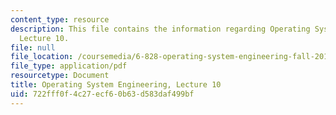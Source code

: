 ```yaml
---
content_type: resource
description: This file contains the information regarding Operating System Engineering,
  Lecture 10.
file: null
file_location: /coursemedia/6-828-operating-system-engineering-fall-2012/722fff0f4c27ecf60b63d583daf499bf_MIT6_828F12_lec10_notes.pdf
file_type: application/pdf
resourcetype: Document
title: Operating System Engineering, Lecture 10
uid: 722fff0f-4c27-ecf6-0b63-d583daf499bf
---
```

